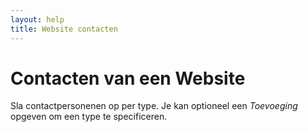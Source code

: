 ```yaml
---
layout: help
title: Website contacten
---
```


Contacten van een Website
====

Sla contactpersonenen op per type. Je kan optioneel een <em>Toevoeging</em> opgeven om een type te specificeren.
